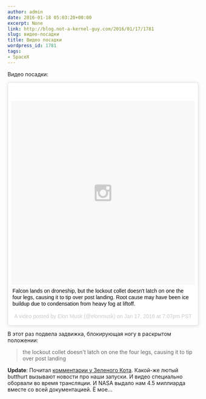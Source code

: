 ```yaml
---
author: admin
date: 2016-01-18 05:03:20+00:00
excerpt: None
link: http://blog.not-a-kernel-guy.com/2016/01/17/1781
slug: видео-посадки
title: Видео посадки
wordpress_id: 1781
tags:
- SpaceX
---
```


Видео посадки:

<blockquote class="instagram-media" data-instgrm-captioned data-instgrm-version="6" style=" background:#FFF; border:0; border-radius:3px; box-shadow:0 0 1px 0 rgba(0,0,0,0.5),0 1px 10px 0 rgba(0,0,0,0.15); margin: 1px; max-width:658px; padding:0; width:99.375%; width:-webkit-calc(100% - 2px); width:calc(100% - 2px);"><div style="padding:8px;"> <div style=" background:#F8F8F8; line-height:0; margin-top:40px; padding:50.0% 0; text-align:center; width:100%;"> <div style=" background:url(data:image/png;base64,iVBORw0KGgoAAAANSUhEUgAAACwAAAAsCAMAAAApWqozAAAAGFBMVEUiIiI9PT0eHh4gIB4hIBkcHBwcHBwcHBydr+JQAAAACHRSTlMABA4YHyQsM5jtaMwAAADfSURBVDjL7ZVBEgMhCAQBAf//42xcNbpAqakcM0ftUmFAAIBE81IqBJdS3lS6zs3bIpB9WED3YYXFPmHRfT8sgyrCP1x8uEUxLMzNWElFOYCV6mHWWwMzdPEKHlhLw7NWJqkHc4uIZphavDzA2JPzUDsBZziNae2S6owH8xPmX8G7zzgKEOPUoYHvGz1TBCxMkd3kwNVbU0gKHkx+iZILf77IofhrY1nYFnB/lQPb79drWOyJVa/DAvg9B/rLB4cC+Nqgdz/TvBbBnr6GBReqn/nRmDgaQEej7WhonozjF+Y2I/fZou/qAAAAAElFTkSuQmCC); display:block; height:44px; margin:0 auto -44px; position:relative; top:-22px; width:44px;"></div></div> <p style=" margin:8px 0 0 0; padding:0 4px;"> <a href="https://www.instagram.com/p/BAqirNbwEc0/" style=" color:#000; font-family:Arial,sans-serif; font-size:14px; font-style:normal; font-weight:normal; line-height:17px; text-decoration:none; word-wrap:break-word;" target="_blank">Falcon lands on droneship, but the lockout collet doesn&#39;t latch on one the four legs, causing it to tip over post landing. Root cause may have been ice buildup due to condensation from heavy fog at liftoff.</a></p> <p style=" color:#c9c8cd; font-family:Arial,sans-serif; font-size:14px; line-height:17px; margin-bottom:0; margin-top:8px; overflow:hidden; padding:8px 0 7px; text-align:center; text-overflow:ellipsis; white-space:nowrap;">A video posted by Elon Musk (@elonmusk) on <time style=" font-family:Arial,sans-serif; font-size:14px; line-height:17px;" datetime="2016-01-18T03:07:21+00:00">Jan 17, 2016 at 7:07pm PST</time></p></div></blockquote>
<script async defer src="//platform.instagram.com/en_US/embeds.js"></script>

В этот раз подвела задвижка, блокирующая ногу в раскрытом положении:

> the lockout collet doesn't latch on one the four legs, causing it to tip over post landing

**Update**: Почитал [комментарии у Зеленого Кота](http://zelenyikot.livejournal.com/85114.html#comments). Какой-же лютый butthurt вызывают новости про наши запуски. И видео специально оборвали во время трансляции. И NASA выдало нам 4.5 миллиарда вместе со всей документацией. Ё мое...
